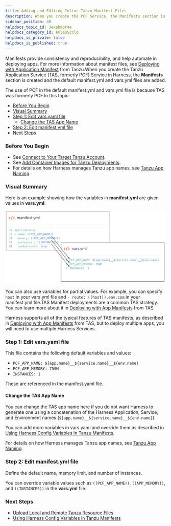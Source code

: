 ```yaml
---
title: Adding and Editing Inline Tanzu Manifest Files
description: When you create the PCF Service, the Manifests section is created and the default manifest.yml and vars.yml files are added.
sidebar_position: 40
helpdocs_topic_id: 3ekpbmpr4e
helpdocs_category_id: emle05cclq
helpdocs_is_private: false
helpdocs_is_published: true
---
```


Manifests provide consistency and reproducibility, and help automate in deploying apps. For more information about manifest files, see [Deploying with Application Manifest](https://docs.pivotal.io/pivotalcf/2-4/devguide/deploy-apps/manifest.html) from Tanzu.When you create the Tanzu Application Service (TAS, formerly PCF) Service in Harness, the **Manifests** section is created and the default manifest.yml and vars.yml files are added.

The use of PCF in the default manifest.yml and vars.yml file is because TAS was formerly PCF.In this topic:

* [Before You Begin](adding-and-editing-inline-pcf-manifest-files.md#before-you-begin)
* [Visual Summary](adding-and-editing-inline-pcf-manifest-files.md#visual-summary)
* [Step 1: Edit vars.yaml file](adding-and-editing-inline-pcf-manifest-files.md#step-1-edit-vars-yaml-file)
	+ [Change the TAS App Name](adding-and-editing-inline-pcf-manifest-files.md#change-the-tas-app-name)
* [Step 2: Edit manifest.yml file](adding-and-editing-inline-pcf-manifest-files.md#step-2-edit-manifest-yml-file)
* [Next Steps](adding-and-editing-inline-pcf-manifest-files.md#next-steps)

### Before You Begin

* See [Connect to Your Target Tanzu Account](connect-to-your-target-pcf-account.md).
* See [Add Container Images for Tanzu Deployments](add-container-images-for-pcf-deployments.md).
* For details on how Harness manages Tanzu app names, see [Tanzu App Naming](tanzu-app-naming-with-harness.md).

### Visual Summary

Here is an example showing how the variables in **manifest.yml** are given values in **vars.yml**:

![](./static/adding-and-editing-inline-pcf-manifest-files-71.png)

You can also use variables for partial values. For example, you can specify `host` in your vars.yml file and `- route: ((host)).env.com` in your manifest.yml file.TAS Manifest deployments are a common TAS strategy. You can learn more about it in [Deploying with App Manifests](https://docs.pivotal.io/platform/application-service/2-7/devguide/deploy-apps/manifest.html) from TAS.

Harness supports all of the typical features of TAS manifests, as described in [Deploying with App Manifests](https://docs.pivotal.io/platform/application-service/2-7/devguide/deploy-apps/manifest.html) from TAS, but to deploy multiple apps, you will need to use multiple Harness Services.

### Step 1: Edit vars.yaml file

This file contains the following default variables and values:

* `PCF_APP_NAME: ${app.name}__${service.name}__${env.name}`
* `PCF_APP_MEMORY: 750M`
* `INSTANCES: 1`

These are referenced in the manifest.yaml file.

#### Change the TAS App Name

You can change the TAS app name here if you do not want Harness to generate one using a concatenation of the Harness Application, Service, and Environment names (`${app.name}__${service.name}__${env.name}`).

You can add more variables in vars.yaml and override them as described in [Using Harness Config Variables in Tanzu Manifests](using-harness-config-variables-in-pcf-manifests.md).

For details on how Harness manages Tanzu app names, see [Tanzu App Naming](tanzu-app-naming-with-harness.md).

### Step 2: Edit manifest.yml file

Define the default name, memory limit, and number of instances.

You can override variable values such as `((PCF_APP_NAME))`, `((APP_MEMORY))`, and `((INSTANCES))` in the **vars.yml** file.

### Next Steps

* [Upload Local and Remote Tanzu Resource Files](upload-local-and-remote-pcf-resource-files.md)
* [Using Harness Config Variables in Tanzu Manifests](using-harness-config-variables-in-pcf-manifests.md)

